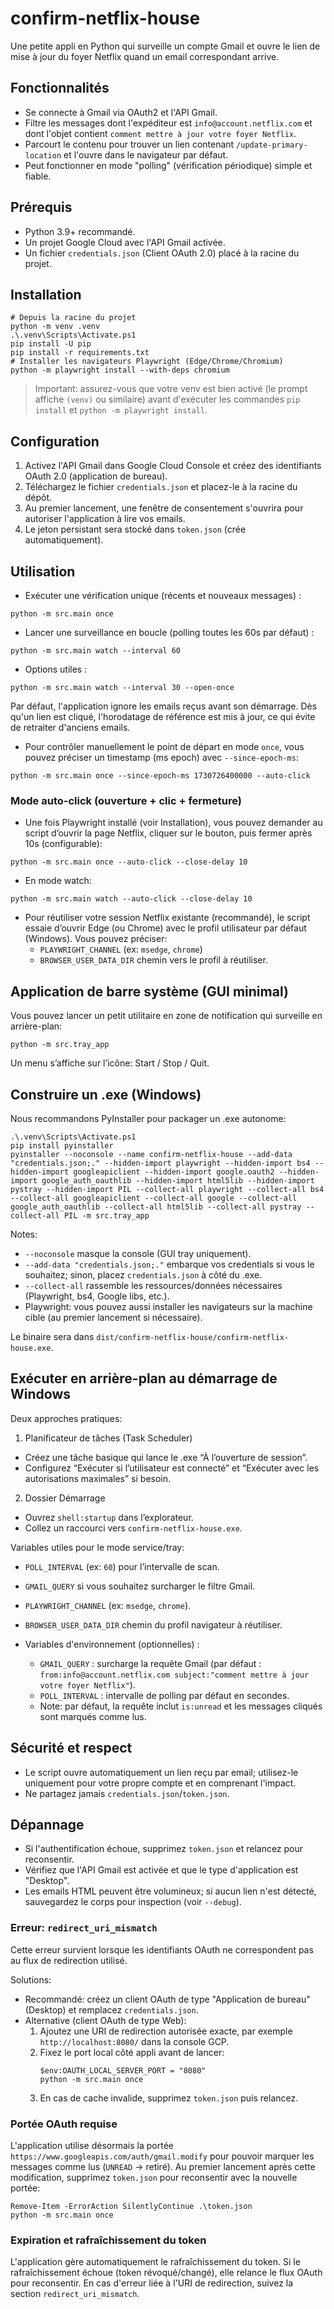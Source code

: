 # confirm-netflix-house

Une petite appli en Python qui surveille un compte Gmail et ouvre le lien de mise à jour du foyer Netflix quand un email correspondant arrive.

## Fonctionnalités
- Se connecte à Gmail via OAuth2 et l'API Gmail.
- Filtre les messages dont l'expéditeur est `info@account.netflix.com` et dont l'objet contient `comment mettre à jour votre foyer Netflix`.
- Parcourt le contenu pour trouver un lien contenant `/update-primary-location` et l'ouvre dans le navigateur par défaut.
- Peut fonctionner en mode "polling" (vérification périodique) simple et fiable.

## Prérequis
- Python 3.9+ recommandé.
- Un projet Google Cloud avec l'API Gmail activée.
- Un fichier `credentials.json` (Client OAuth 2.0) placé à la racine du projet.

## Installation

```pwsh
# Depuis la racine du projet
python -m venv .venv
.\.venv\Scripts\Activate.ps1
pip install -U pip
pip install -r requirements.txt
# Installer les navigateurs Playwright (Edge/Chrome/Chromium)
python -m playwright install --with-deps chromium
```

> Important: assurez-vous que votre venv est bien activé (le prompt affiche `(venv)` ou similaire) avant d'exécuter les commandes `pip install` et `python -m playwright install`.

## Configuration
1. Activez l'API Gmail dans Google Cloud Console et créez des identifiants OAuth 2.0 (application de bureau).
2. Téléchargez le fichier `credentials.json` et placez-le à la racine du dépôt.
3. Au premier lancement, une fenêtre de consentement s'ouvrira pour autoriser l'application à lire vos emails.
4. Le jeton persistant sera stocké dans `token.json` (crée automatiquement).

## Utilisation

- Exécuter une vérification unique (récents et nouveaux messages) :

```pwsh
python -m src.main once
```

- Lancer une surveillance en boucle (polling toutes les 60s par défaut) :

```pwsh
python -m src.main watch --interval 60
```

- Options utiles :

```pwsh
python -m src.main watch --interval 30 --open-once
```

Par défaut, l'application ignore les emails reçus avant son démarrage. Dès qu'un lien est cliqué, l'horodatage de référence est mis à jour, ce qui évite de retraiter d'anciens emails.

- Pour contrôler manuellement le point de départ en mode `once`, vous pouvez préciser un timestamp (ms epoch) avec `--since-epoch-ms`:

```pwsh
python -m src.main once --since-epoch-ms 1730726400000 --auto-click
```

### Mode auto-click (ouverture + clic + fermeture)

- Une fois Playwright installé (voir Installation), vous pouvez demander au script d’ouvrir la page Netflix, cliquer sur le bouton, puis fermer après 10s (configurable):

```pwsh
python -m src.main once --auto-click --close-delay 10
```

- En mode watch:

```pwsh
python -m src.main watch --auto-click --close-delay 10
```

- Pour réutiliser votre session Netflix existante (recommandé), le script essaie d’ouvrir Edge (ou Chrome) avec le profil utilisateur par défaut (Windows). Vous pouvez préciser:
  - `PLAYWRIGHT_CHANNEL` (ex: `msedge`, `chrome`) 
  - `BROWSER_USER_DATA_DIR` chemin vers le profil à réutiliser.

## Application de barre système (GUI minimal)

Vous pouvez lancer un petit utilitaire en zone de notification qui surveille en arrière-plan:

```pwsh
python -m src.tray_app
```

Un menu s’affiche sur l’icône: Start / Stop / Quit.

## Construire un .exe (Windows)

Nous recommandons PyInstaller pour packager un .exe autonome:

```pwsh
.\.venv\Scripts\Activate.ps1
pip install pyinstaller
pyinstaller --noconsole --name confirm-netflix-house --add-data "credentials.json;." --hidden-import playwright --hidden-import bs4 --hidden-import googleapiclient --hidden-import google.oauth2 --hidden-import google_auth_oauthlib --hidden-import html5lib --hidden-import pystray --hidden-import PIL --collect-all playwright --collect-all bs4 --collect-all googleapiclient --collect-all google --collect-all google_auth_oauthlib --collect-all html5lib --collect-all pystray --collect-all PIL -m src.tray_app
```

Notes:
- `--noconsole` masque la console (GUI tray uniquement).
- `--add-data "credentials.json;."` embarque vos credentials si vous le souhaitez; sinon, placez `credentials.json` à côté du .exe.
- `--collect-all` rassemble les ressources/données nécessaires (Playwright, bs4, Google libs, etc.).
- Playwright: vous pouvez aussi installer les navigateurs sur la machine cible (au premier lancement si nécessaire).

Le binaire sera dans `dist/confirm-netflix-house/confirm-netflix-house.exe`.

## Exécuter en arrière-plan au démarrage de Windows

Deux approches pratiques:

1) Planificateur de tâches (Task Scheduler)
  - Créez une tâche basique qui lance le .exe “À l’ouverture de session”.
  - Configurez “Exécuter si l’utilisateur est connecté” et “Exécuter avec les autorisations maximales” si besoin.

2) Dossier Démarrage
  - Ouvrez `shell:startup` dans l’explorateur.
  - Collez un raccourci vers `confirm-netflix-house.exe`.

Variables utiles pour le mode service/tray:
- `POLL_INTERVAL` (ex: `60`) pour l’intervalle de scan.
- `GMAIL_QUERY` si vous souhaitez surcharger le filtre Gmail.
- `PLAYWRIGHT_CHANNEL` (ex: `msedge`, `chrome`).
- `BROWSER_USER_DATA_DIR` chemin du profil navigateur à réutiliser.

- Variables d'environnement (optionnelles) :
  - `GMAIL_QUERY` : surcharge la requête Gmail (par défaut : `from:info@account.netflix.com subject:"comment mettre à jour votre foyer Netflix"`).
  - `POLL_INTERVAL` : intervalle de polling par défaut en secondes.
  - Note: par défaut, la requête inclut `is:unread` et les messages cliqués sont marqués comme lus.

## Sécurité et respect
- Le script ouvre automatiquement un lien reçu par email; utilisez-le uniquement pour votre propre compte et en comprenant l'impact.
- Ne partagez jamais `credentials.json`/`token.json`.

## Dépannage
- Si l'authentification échoue, supprimez `token.json` et relancez pour reconsentir.
- Vérifiez que l'API Gmail est activée et que le type d'application est "Desktop".
- Les emails HTML peuvent être volumineux; si aucun lien n'est détecté, sauvegardez le corps pour inspection (voir `--debug`).

### Erreur: `redirect_uri_mismatch`
Cette erreur survient lorsque les identifiants OAuth ne correspondent pas au flux de redirection utilisé.

Solutions:
- Recommandé: créez un client OAuth de type "Application de bureau" (Desktop) et remplacez `credentials.json`.
- Alternative (client OAuth de type Web):
  1. Ajoutez une URI de redirection autorisée exacte, par exemple `http://localhost:8080/` dans la console GCP.
  2. Fixez le port local côté appli avant de lancer:
     ```pwsh
     $env:OAUTH_LOCAL_SERVER_PORT = "8080"
     python -m src.main once
     ```
  3. En cas de cache invalide, supprimez `token.json` puis relancez.

### Portée OAuth requise
L'application utilise désormais la portée `https://www.googleapis.com/auth/gmail.modify` pour pouvoir marquer les messages comme lus (`UNREAD` -> retiré). Au premier lancement après cette modification, supprimez `token.json` pour reconsentir avec la nouvelle portée:

```pwsh
Remove-Item -ErrorAction SilentlyContinue .\token.json
python -m src.main once
```

### Expiration et rafraîchissement du token
L'application gère automatiquement le rafraîchissement du token. Si le rafraîchissement échoue (token révoqué/changé), elle relance le flux OAuth pour reconsentir. En cas d'erreur liée à l'URI de redirection, suivez la section `redirect_uri_mismatch`.
